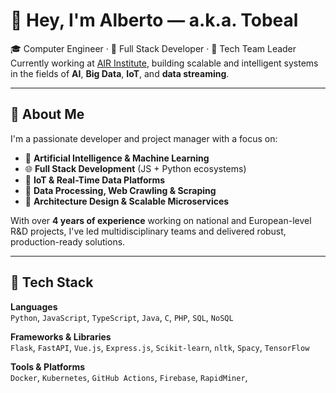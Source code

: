 # 👋 Hey, I'm Alberto — a.k.a. Tobeal

🎓 Computer Engineer · 💼 Full Stack Developer · 🚀 Tech Team Leader  
Currently working at [AIR Institute](https://air-institute.org), building scalable and intelligent systems in the fields of **AI**, **Big Data**, **IoT**, and **data streaming**.

---

## 🧠 About Me

I'm a passionate developer and project manager with a focus on:
- 🔬 **Artificial Intelligence & Machine Learning**
- 🌐 **Full Stack Development** (JS + Python ecosystems)
- 📡 **IoT & Real-Time Data Platforms**
- 🔄 **Data Processing, Web Crawling & Scraping**
- 🧱 **Architecture Design & Scalable Microservices**

With over **4 years of experience** working on national and European-level R&D projects, I've led multidisciplinary teams and delivered robust, production-ready solutions.

---

## 🧰 Tech Stack

**Languages**  
`Python`, `JavaScript`, `TypeScript`, `Java`, `C`, `PHP`, `SQL`, `NoSQL`

**Frameworks & Libraries**  
`Flask`, `FastAPI`, `Vue.js`, `Express.js`, `Scikit-learn`, `nltk`, `Spacy`, `TensorFlow`

**Tools & Platforms**  
`Docker`, `Kubernetes`, `GitHub Actions`, `Firebase`, `RapidMiner`,
